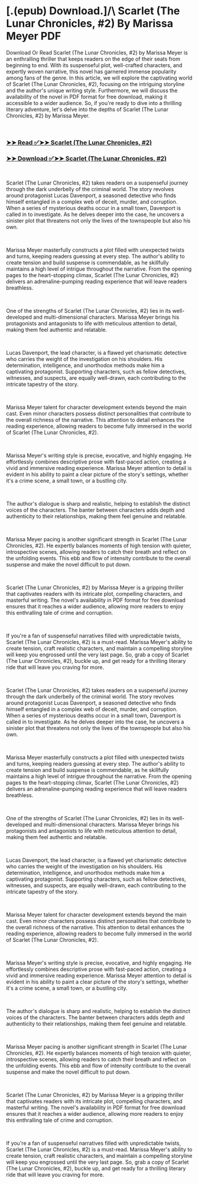 # [.(epub) Download.]/\ Scarlet (The Lunar Chronicles, #2) By Marissa Meyer PDF

<p>Download Or Read Scarlet (The Lunar Chronicles, #2) by Marissa Meyer is an enthralling thriller that keeps readers on the edge of their seats from beginning to end. With its suspenseful plot, well-crafted characters, and expertly woven narrative, this novel has garnered immense popularity among fans of the genre. In this article, we will explore the captivating world of Scarlet (The Lunar Chronicles, #2), focusing on the intriguing storyline and the author's unique writing style. Furthermore, we will discuss the availability of the novel in PDF format for free download, making it accessible to a wider audience. So, if you're ready to dive into a thrilling literary adventure, let's delve into the depths of Scarlet (The Lunar Chronicles, #2) by Marissa Meyer.</p>
<p>&nbsp;</p>

### [➤➤ Read ✅➤➤ Scarlet (The Lunar Chronicles, #2)](https://pdf2worldwide.blogspot.com/id/13206760)

### [➤➤ Download ✅➤➤ Scarlet (The Lunar Chronicles, #2)](https://pdf2worldwide.blogspot.com/id/13206760)

<p>&nbsp;</p>
<p>Scarlet (The Lunar Chronicles, #2) takes readers on a suspenseful journey through the dark underbelly of the criminal world. The story revolves around protagonist Lucas Davenport, a seasoned detective who finds himself entangled in a complex web of deceit, murder, and corruption. When a series of mysterious deaths occur in a small town, Davenport is called in to investigate. As he delves deeper into the case, he uncovers a sinister plot that threatens not only the lives of the townspeople but also his own.</p>
<p>&nbsp;</p>
<p>Marissa Meyer masterfully constructs a plot filled with unexpected twists and turns, keeping readers guessing at every step. The author's ability to create tension and build suspense is commendable, as he skillfully maintains a high level of intrigue throughout the narrative. From the opening pages to the heart-stopping climax, Scarlet (The Lunar Chronicles, #2) delivers an adrenaline-pumping reading experience that will leave readers breathless.</p>
<p>&nbsp;</p>
<p>One of the strengths of Scarlet (The Lunar Chronicles, #2) lies in its well-developed and multi-dimensional characters. Marissa Meyer brings his protagonists and antagonists to life with meticulous attention to detail, making them feel authentic and relatable.</p>
<p>&nbsp;</p>
<p>Lucas Davenport, the lead character, is a flawed yet charismatic detective who carries the weight of the investigation on his shoulders. His determination, intelligence, and unorthodox methods make him a captivating protagonist. Supporting characters, such as fellow detectives, witnesses, and suspects, are equally well-drawn, each contributing to the intricate tapestry of the story.</p>
<p>&nbsp;</p>
<p>Marissa Meyer talent for character development extends beyond the main cast. Even minor characters possess distinct personalities that contribute to the overall richness of the narrative. This attention to detail enhances the reading experience, allowing readers to become fully immersed in the world of Scarlet (The Lunar Chronicles, #2).</p>
<p>&nbsp;</p>
<p>Marissa Meyer's writing style is precise, evocative, and highly engaging. He effortlessly combines descriptive prose with fast-paced action, creating a vivid and immersive reading experience. Marissa Meyer attention to detail is evident in his ability to paint a clear picture of the story's settings, whether it's a crime scene, a small town, or a bustling city.</p>
<p>&nbsp;</p>
<p>The author's dialogue is sharp and realistic, helping to establish the distinct voices of the characters. The banter between characters adds depth and authenticity to their relationships, making them feel genuine and relatable.</p>
<p>&nbsp;</p>
<p>Marissa Meyer pacing is another significant strength in Scarlet (The Lunar Chronicles, #2). He expertly balances moments of high tension with quieter, introspective scenes, allowing readers to catch their breath and reflect on the unfolding events. This ebb and flow of intensity contribute to the overall suspense and make the novel difficult to put down.</p>
<p>&nbsp;</p>
<p>Scarlet (The Lunar Chronicles, #2) by Marissa Meyer is a gripping thriller that captivates readers with its intricate plot, compelling characters, and masterful writing. The novel's availability in PDF format for free download ensures that it reaches a wider audience, allowing more readers to enjoy this enthralling tale of crime and corruption.</p>
<p>&nbsp;</p>
<p>If you're a fan of suspenseful narratives filled with unpredictable twists, Scarlet (The Lunar Chronicles, #2) is a must-read. Marissa Meyer's ability to create tension, craft realistic characters, and maintain a compelling storyline will keep you engrossed until the very last page. So, grab a copy of Scarlet (The Lunar Chronicles, #2), buckle up, and get ready for a thrilling literary ride that will leave you craving for more.</p>
<p>&nbsp;</p>
<p>Scarlet (The Lunar Chronicles, #2) takes readers on a suspenseful journey through the dark underbelly of the criminal world. The story revolves around protagonist Lucas Davenport, a seasoned detective who finds himself entangled in a complex web of deceit, murder, and corruption. When a series of mysterious deaths occur in a small town, Davenport is called in to investigate. As he delves deeper into the case, he uncovers a sinister plot that threatens not only the lives of the townspeople but also his own.</p>
<p>&nbsp;</p>
<p>Marissa Meyer masterfully constructs a plot filled with unexpected twists and turns, keeping readers guessing at every step. The author's ability to create tension and build suspense is commendable, as he skillfully maintains a high level of intrigue throughout the narrative. From the opening pages to the heart-stopping climax, Scarlet (The Lunar Chronicles, #2) delivers an adrenaline-pumping reading experience that will leave readers breathless.</p>
<p>&nbsp;</p>
<p>One of the strengths of Scarlet (The Lunar Chronicles, #2) lies in its well-developed and multi-dimensional characters. Marissa Meyer brings his protagonists and antagonists to life with meticulous attention to detail, making them feel authentic and relatable.</p>
<p>&nbsp;</p>
<p>Lucas Davenport, the lead character, is a flawed yet charismatic detective who carries the weight of the investigation on his shoulders. His determination, intelligence, and unorthodox methods make him a captivating protagonist. Supporting characters, such as fellow detectives, witnesses, and suspects, are equally well-drawn, each contributing to the intricate tapestry of the story.</p>
<p>&nbsp;</p>
<p>Marissa Meyer talent for character development extends beyond the main cast. Even minor characters possess distinct personalities that contribute to the overall richness of the narrative. This attention to detail enhances the reading experience, allowing readers to become fully immersed in the world of Scarlet (The Lunar Chronicles, #2).</p>
<p>&nbsp;</p>
<p>Marissa Meyer's writing style is precise, evocative, and highly engaging. He effortlessly combines descriptive prose with fast-paced action, creating a vivid and immersive reading experience. Marissa Meyer attention to detail is evident in his ability to paint a clear picture of the story's settings, whether it's a crime scene, a small town, or a bustling city.</p>
<p>&nbsp;</p>
<p>The author's dialogue is sharp and realistic, helping to establish the distinct voices of the characters. The banter between characters adds depth and authenticity to their relationships, making them feel genuine and relatable.</p>
<p>&nbsp;</p>
<p>Marissa Meyer pacing is another significant strength in Scarlet (The Lunar Chronicles, #2). He expertly balances moments of high tension with quieter, introspective scenes, allowing readers to catch their breath and reflect on the unfolding events. This ebb and flow of intensity contribute to the overall suspense and make the novel difficult to put down.</p>
<p>&nbsp;</p>
<p>Scarlet (The Lunar Chronicles, #2) by Marissa Meyer is a gripping thriller that captivates readers with its intricate plot, compelling characters, and masterful writing. The novel's availability in PDF format for free download ensures that it reaches a wider audience, allowing more readers to enjoy this enthralling tale of crime and corruption.</p>
<p>&nbsp;</p>
<p>If you're a fan of suspenseful narratives filled with unpredictable twists, Scarlet (The Lunar Chronicles, #2) is a must-read. Marissa Meyer's ability to create tension, craft realistic characters, and maintain a compelling storyline will keep you engrossed until the very last page. So, grab a copy of Scarlet (The Lunar Chronicles, #2), buckle up, and get ready for a thrilling literary ride that will leave you craving for more.</p>
<p>&nbsp;</p>
